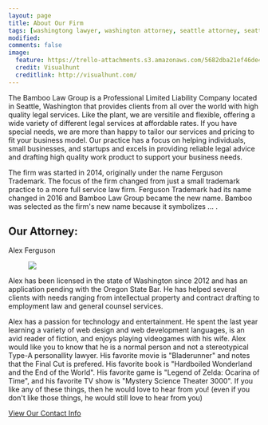 ```yaml
---
layout: page
title: About Our Firm
tags: [washingtong lawyer, washington attorney, seattle attorney, seattle videogame attorney]
modified: 
comments: false
image:
  feature: https://trello-attachments.s3.amazonaws.com/5682dba21ef46de42206db55/800x638/4288cb1502db8e0b5e5929f322eec35f/space-needle-seattle-washington-cityscape-dusk.jpg
  credit: Visualhunt
  creditlink: http://visualhunt.com/
---
```

The Bamboo Law Group is a Professional Limited Liability Company located in Seattle, Washington that provides clients from all over the world with high quality legal services. Like the plant, we are versitile and flexible, offering a wide variety of different legal services at affordable rates. If you have special needs, we are more than happy to tailor our services and pricing to fit your business model. Our practice has a focus on helping individuals, small businesses, and startups and excels in providing reliable legal advice and drafting high quality work product to support your business needs.


The firm was started in 2014, originally under the name Ferguson Trademark. The focus of the firm changed from just a small trademark practice to a more full service law firm. Ferguson Trademark had its name changed in 2016 and Bamboo Law Group became the new name. Bamboo was selected as the firm's new name because it symbolizes ... . 


## Our Attorney:
Alex Ferguson

<figure class="image-pull-right">
	<img src="http://placehold.it/200x150.jpg">
</figure>
Alex has been licensed in the state of Washington since 2012 and has an application pending with the Oregon State Bar. He has helped several clients with needs ranging from intellectual property and contract drafting to employment law and general counsel services. 


Alex has a passion for technology and entertainment. He spent the last year learning a variety of web design and web development languages, is an avid reader of fiction, and enjoys playing videogames with his wife. Alex would like you to know that he is a normal person and not a stereotypical Type-A personallity lawyer. His favorite movie is "Bladerunner" and notes that the Final Cut is prefered. His favorite book is "Hardboiled Wonderland and the End of the World". His favorite game is "Legend of Zelda: Ocarina of Time", and his favorite TV show is "Mystery Science Theater 3000". If you like any of these things, then he would love to hear from you! (even if you don't like those things, he would still love to hear from you)

<a markdown="0" href="{{ site.url }}/contact" class="btn">View Our Contact Info</a>
